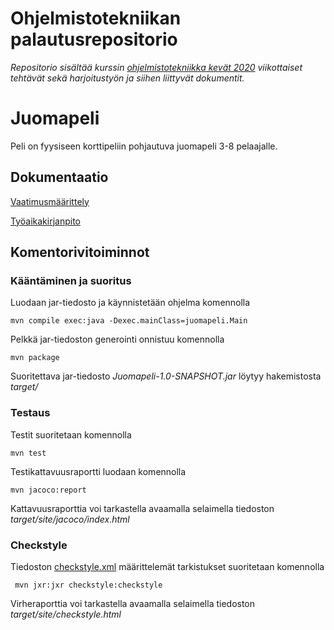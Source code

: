 ﻿# Ohjelmistotekniikan palautusrepositorio

*Repositorio sisältää kurssin [ohjelmistotekniikka kevät 2020](https://github.com/mluukkai/ohjelmistotekniikka-kevat-2020) viikottaiset tehtävät sekä harjoitustyön ja siihen liittyvät dokumentit.*

# Juomapeli

Peli on fyysiseen korttipeliin pohjautuva juomapeli 3-8 pelaajalle.

## Dokumentaatio

[Vaatimusmäärittely](https://github.com/Jeemlei/ot-harjoitustyo/blob/master/dokumentointi/vaatimusmaarittely.md)

[Työaikakirjanpito](https://github.com/Jeemlei/ot-harjoitustyo/blob/master/dokumentointi/tuntikirjanpito.md)

## Komentorivitoiminnot

### Kääntäminen ja suoritus

Luodaan jar-tiedosto ja käynnistetään ohjelma komennolla
```
mvn compile exec:java -Dexec.mainClass=juomapeli.Main
```

Pelkkä jar-tiedoston generointi onnistuu komennolla

```
mvn package
```

Suoritettava jar-tiedosto _Juomapeli-1.0-SNAPSHOT.jar_ löytyy hakemistosta _target/_

### Testaus

Testit suoritetaan komennolla

```
mvn test
```

Testikattavuusraportti luodaan komennolla

```
mvn jacoco:report
```

Kattavuusraporttia voi tarkastella avaamalla selaimella tiedoston _target/site/jacoco/index.html_

### Checkstyle

Tiedoston [checkstyle.xml](https://github.com/Jeemlei/ot-harjoitustyo/blob/master/Juomapeli/checkstyle.xml) määrittelemät tarkistukset suoritetaan komennolla

```
 mvn jxr:jxr checkstyle:checkstyle
```

Virheraporttia voi tarkastella avaamalla selaimella tiedoston _target/site/checkstyle.html_
